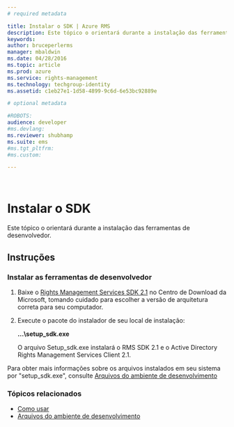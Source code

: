 ```yaml
---
# required metadata

title: Instalar o SDK | Azure RMS
description: Este tópico o orientará durante a instalação das ferramentas de desenvolvedor.
keywords:
author: bruceperlerms
manager: mbaldwin
ms.date: 04/28/2016
ms.topic: article
ms.prod: azure
ms.service: rights-management
ms.technology: techgroup-identity
ms.assetid: c1eb27e1-1d58-4899-9c6d-6e53bc92889e

# optional metadata

#ROBOTS:
audience: developer
#ms.devlang:
ms.reviewer: shubhamp
ms.suite: ems
#ms.tgt_pltfrm:
#ms.custom:

---
```


﻿
# Instalar o SDK

Este tópico o orientará durante a instalação das ferramentas de desenvolvedor.

## Instruções

### Instalar as ferramentas de desenvolvedor

1.  Baixe o [Rights Management Services SDK 2.1](http://www.microsoft.com/en-us/download/details.aspx?id=38397) no Centro de Download da Microsoft, tomando cuidado para escolher a versão de arquitetura correta para seu computador.
2.  Execute o pacote do instalador de seu local de instalação:

    **...\\setup\_sdk.exe**

    O arquivo Setup\_sdk.exe instalará o RMS SDK 2.1 e o Active Directory Rights Management Services Client 2.1.

Para obter mais informações sobre os arquivos instalados em seu sistema por "setup\_sdk.exe", consulte [Arquivos do ambiente de desenvolvimento](sdk-elements.md)

### Tópicos relacionados

* [Como usar](how-to-use-msipc.md)
* [Arquivos do ambiente de desenvolvimento](sdk-elements.md)
 

 





<!--HONumber=Apr16_HO3-->


